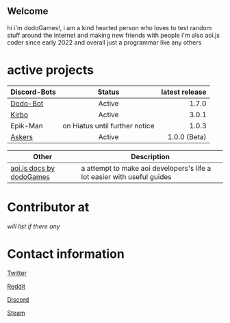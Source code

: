 ## Welcome 

hi i'm dodoGames!, i am a kind hearted person who loves to test random stuff around the internet and making new friends with people
i'm also aoi.js coder since early 2022 and overall just a programmar like any others



# active projects


| Discord-Bots | Status | latest release |
| :---         |     :---:      |          ---: |
| [Dodo-Bot](https://github.com/DodoGames7/Dodo-Bot)   | Active     | 1.7.0    |
| [Kirbo](https://github.com/DodoGames7/Kirbo)     | Active       | 3.0.1      |
| Epik-Man   | on Hiatus until further notice | 1.0.3 |
| [Askers](https://github.com/DodoGames7/Askers)      | Active | 1.0.0 (Beta) |


| Other | Description |
| --- | --- |
| [aoi.js docs by dodoGames](https://github.com/DodoGames7/aoi.js-docs-by-dodoGames) | a attempt to make aoi developers's life a lot easier with useful guides |



# Contributor at 

*will list if there any*


# Contact information

[Twitter](https://twitter.com/dodoGames14)



[Reddit](https://www.reddit.com/user/dodoGames7) 



[Discord](https://discord.gg/pFwKjAaZvj)



[Steam](https://steamcommunity.com/id/dodoGames7/)



